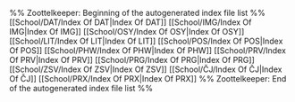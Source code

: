 %% Zoottelkeeper: Beginning of the autogenerated index file list  %%
[[School/DAT/Index Of DAT|Index Of DAT]]
[[School/IMG/Index Of IMG|Index Of IMG]]
[[School/OSY/Index Of OSY|Index Of OSY]]
[[School/LIT/Index Of LIT|Index Of LIT]]
[[School/POS/Index Of POS|Index Of POS]]
[[School/PHW/Index Of PHW|Index Of PHW]]
[[School/PRV/Index Of PRV|Index Of PRV]]
[[School/PRG/Index Of PRG|Index Of PRG]]
[[School/ZSV/Index Of ZSV|Index Of ZSV]]
[[School/ČJ/Index Of ČJ|Index Of ČJ]]
[[School/PRX/Index Of PRX|Index Of PRX]]
%% Zoottelkeeper: End of the autogenerated index file list  %%
